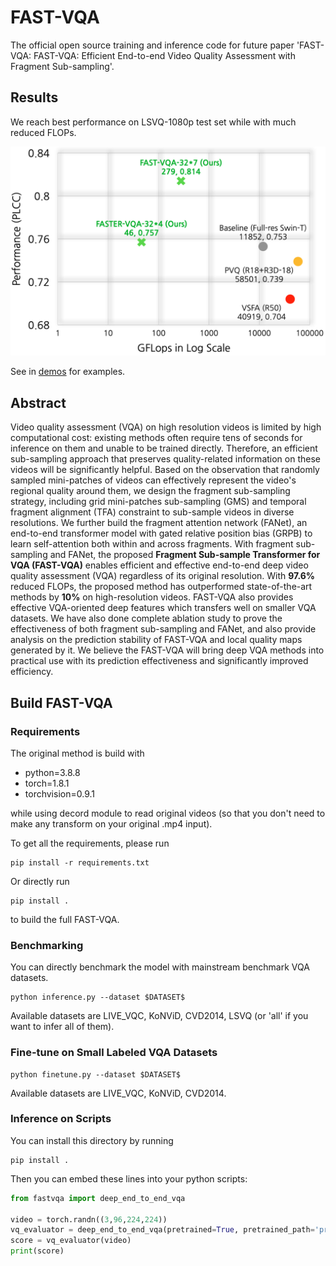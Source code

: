# FAST-VQA

The official open source training and inference code for future paper 'FAST-VQA: FAST-VQA: Efficient End-to-end Video Quality Assessment with Fragment Sub-sampling'.

## Results

We reach best performance on LSVQ-1080p test set while with much reduced FLOPs.

![GFLOPs-performance](./demos/GFLOPs-performance.png)

See in [demos](./demos/) for examples.

## Abstract

Video quality assessment (VQA) on high resolution videos is limited by high computational cost: existing methods often require tens of seconds for inference on them and unable to be trained directly. Therefore, an efficient sub-sampling approach that preserves quality-related information on these videos will be significantly helpful. Based on the observation that randomly sampled mini-patches of videos can effectively represent the video's regional quality around them, we design the fragment sub-sampling strategy, including grid mini-patches sub-sampling (GMS) and temporal fragment alignment (TFA) constraint to sub-sample videos in diverse resolutions. We further build the fragment attention network (FANet), an end-to-end transformer model with gated relative position bias (GRPB) to learn self-attention both within and across fragments. With fragment sub-sampling and FANet, the proposed **Fragment Sub-sample Transformer for VQA (FAST-VQA)** enables efficient and effective end-to-end deep video quality assessment (VQA) regardless of its original resolution. With **97.6%** reduced FLOPs, the proposed method has outperformed state-of-the-art methods by **10%** on high-resolution videos. FAST-VQA also provides effective VQA-oriented deep features which transfers well on smaller VQA datasets. We have also done complete ablation study to prove the effectiveness of both fragment sub-sampling and FANet, and also provide analysis on the prediction stability of FAST-VQA and local quality maps generated by it. We believe the FAST-VQA will bring deep VQA methods into practical use with its prediction effectiveness and significantly improved efficiency.



## Build FAST-VQA

### Requirements

The original method is build with

- python=3.8.8
- torch=1.8.1
- torchvision=0.9.1

while using decord module to read original videos (so that you don't need to make any transform on your original .mp4 input).

To get all the requirements, please run

```shell
pip install -r requirements.txt
```

Or directly run 

```shell
pip install .
```

to build the full FAST-VQA.

### Benchmarking 

You can directly benchmark the model with mainstream benchmark VQA datasets.

```shell
python inference.py --dataset $DATASET$
```

Available datasets are LIVE_VQC, KoNViD, CVD2014, LSVQ (or 'all' if you want to infer all of them).

### Fine-tune on Small Labeled VQA Datasets


```shell
python finetune.py --dataset $DATASET$
```

Available datasets are LIVE_VQC, KoNViD, CVD2014.

### Inference on Scripts

You can install this directory by running

```shell
pip install .
```

Then you can embed these lines into your python scripts:

```python
from fastvqa import deep_end_to_end_vqa

video = torch.randn((3,96,224,224))
vq_evaluator = deep_end_to_end_vqa(pretrained=True, pretrained_path='pretrained_weights/fast_vqa_v0_3.pth')
score = vq_evaluator(video)
print(score)
```